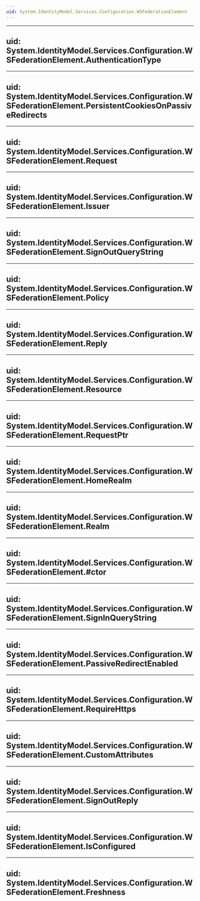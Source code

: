 ```yaml
---
uid: System.IdentityModel.Services.Configuration.WSFederationElement
---
```


---
uid: System.IdentityModel.Services.Configuration.WSFederationElement.AuthenticationType
---

---
uid: System.IdentityModel.Services.Configuration.WSFederationElement.PersistentCookiesOnPassiveRedirects
---

---
uid: System.IdentityModel.Services.Configuration.WSFederationElement.Request
---

---
uid: System.IdentityModel.Services.Configuration.WSFederationElement.Issuer
---

---
uid: System.IdentityModel.Services.Configuration.WSFederationElement.SignOutQueryString
---

---
uid: System.IdentityModel.Services.Configuration.WSFederationElement.Policy
---

---
uid: System.IdentityModel.Services.Configuration.WSFederationElement.Reply
---

---
uid: System.IdentityModel.Services.Configuration.WSFederationElement.Resource
---

---
uid: System.IdentityModel.Services.Configuration.WSFederationElement.RequestPtr
---

---
uid: System.IdentityModel.Services.Configuration.WSFederationElement.HomeRealm
---

---
uid: System.IdentityModel.Services.Configuration.WSFederationElement.Realm
---

---
uid: System.IdentityModel.Services.Configuration.WSFederationElement.#ctor
---

---
uid: System.IdentityModel.Services.Configuration.WSFederationElement.SignInQueryString
---

---
uid: System.IdentityModel.Services.Configuration.WSFederationElement.PassiveRedirectEnabled
---

---
uid: System.IdentityModel.Services.Configuration.WSFederationElement.RequireHttps
---

---
uid: System.IdentityModel.Services.Configuration.WSFederationElement.CustomAttributes
---

---
uid: System.IdentityModel.Services.Configuration.WSFederationElement.SignOutReply
---

---
uid: System.IdentityModel.Services.Configuration.WSFederationElement.IsConfigured
---

---
uid: System.IdentityModel.Services.Configuration.WSFederationElement.Freshness
---
